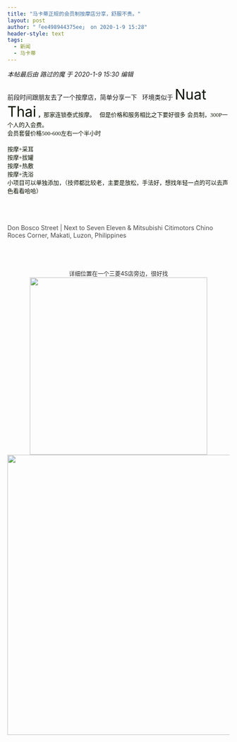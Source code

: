 ```yaml
---
title: "马卡蒂正规的会员制按摩店分享，舒服不贵。"
layout: post
author: "「ee498944375ee」 on 2020-1-9 15:28"
header-style: text
tags:
  - 新闻
  - 马卡蒂
---
```


<head></head>
<body>
 <i class="pstatus"> 本帖最后由 路过的魔 于 2020-1-9 15:30 编辑 </i>
 <br> 
 <br> 前段时间跟朋友去了一个按摩店，简单分享一下&nbsp; &nbsp;环境类似于
 <font color="#0a12"><font face="Arial, Tahoma, &amp;quot;"><font style="font-size:32px">Nuat Thai</font></font></font>
 <font color="#0a12"><font face="Tahoma"><font size="2"><strong>，</strong>那家连锁泰式按摩。&nbsp; &nbsp;但是价格和服务相比之下要好很多</font></font></font>
 <font color="#0a12"><font face="Tahoma"><font size="2">会员制，300P一个人的入会费。</font></font></font>
 <br> 
 <font color="#0a12"><font face="Tahoma"><font size="2">会员套餐价格500-600左右一个半小时&nbsp; &nbsp;</font></font></font>
 <br> 
 <br> 
 <font color="#0a12"><font face="Tahoma"><font size="2">按摩+采耳</font></font></font>
 <br> 
 <font color="#0a12"><font face="Tahoma"><font size="2">按摩+拔罐</font></font></font>
 <br> 
 <font color="#0a12"><font face="Tahoma"><font size="2">按摩+热敷</font></font></font>
 <br> 
 <font color="#0a12"><font face="Tahoma"><font size="2">按摩+洗浴</font></font></font>
 <br> 
 <font color="#0a12"><font face="Tahoma"><font size="2">小项目可以单独添加，（技师都比较老，主要是放松，手法好，想找年轻一点的可以去声色看看哈哈）</font></font></font>
 <br> 
 <font color="#0a12"><font face="Tahoma"><font size="2"><br> </font></font></font>
 <br> 
 <font color="#0a12"><font face="Tahoma"><font size="2"><br> </font></font></font>
 <br> 
 <font style="color:rgb(44, 44, 44)"><font face="Arial, Tahoma, &amp;quot;"><font style="color:rgb(74, 74, 74)">Don Bosco Street | Next to Seven Eleven &amp; Mitsubishi Citimotors Chino Roces Corner, Makati, Luzon, Philippines</font><br> <font style="color:rgb(74, 74, 74)"><br> </font><br> <br> </font></font>
 <br> 
 <div align="right"> 
  <font style="color:rgb(44, 44, 44)"><font face="Arial, Tahoma, &amp;quot;"> 
    <div align="center"> 
     <font size="2">详细位置在一个三菱4S店旁边，很好找</font> 
     <ignore_js_op> 
      <img aid="1326004" src="https://bbs.boniu123.cc/data/attachment/forum/202001/09/151048mpyp1am1pz4caiyz.png" zoomfile="data/attachment/forum/202001/09/151048mpyp1am1pz4caiyz.png" file="data/attachment/forum/202001/09/151048mpyp1am1pz4caiyz.png" width="402" inpost="1"> 
      <div class="tip tip_4 aimg_tip" id="aimg_1326004_menu" style="position: absolute; display: none" disautofocus="true"> 
       <div class="xs0"> 
        <p><strong>QQ截图20200109144417.png</strong> <em class="xg1">(400.58 KB, 下载次数: 0)</em></p> 
        <p> <a href="forum.php?mod=attachment&amp;aid=MTMyNjAwNHw4YjhkNGFhN3wxNTc4NTc0MTc1fDB8NTQ4ODg3&amp;nothumb=yes" target="_blank">下载附件</a> &nbsp;<a href="javascript:;" onclick="showWindow(this.id, this.getAttribute('url'), 'get', 0);" id="savephoto_1326004" url="home.php?mod=spacecp&amp;ac=album&amp;op=saveforumphoto&amp;aid=1326004&amp;handlekey=savephoto_1326004">保存到相册</a> </p> 
        <p class="xg1 y"><span title="2020-1-9 15:10">5&nbsp;小时前</span> 上传</p> 
       </div> 
       <div class="tip_horn"></div> 
      </div> 
     </ignore_js_op> 
     <ignore_js_op> 
      <img aid="1326003" src="https://bbs.boniu123.cc/data/attachment/forum/202001/09/151046bt4wgdh5h8cjepez.png" zoomfile="data/attachment/forum/202001/09/151046bt4wgdh5h8cjepez.png" file="data/attachment/forum/202001/09/151046bt4wgdh5h8cjepez.png" width="635" inpost="1"> 
      <div class="tip tip_4 aimg_tip" id="aimg_1326003_menu" style="position: absolute; display: none" disautofocus="true"> 
       <div class="xs0"> 
        <p><strong>QQ截图20200109144450.png</strong> <em class="xg1">(579.22 KB, 下载次数: 0)</em></p> 
        <p> <a href="forum.php?mod=attachment&amp;aid=MTMyNjAwM3wwZjQ3ODAwNXwxNTc4NTc0MTc1fDB8NTQ4ODg3&amp;nothumb=yes" target="_blank">下载附件</a> &nbsp;<a href="javascript:;" onclick="showWindow(this.id, this.getAttribute('url'), 'get', 0);" id="savephoto_1326003" url="home.php?mod=spacecp&amp;ac=album&amp;op=saveforumphoto&amp;aid=1326003&amp;handlekey=savephoto_1326003">保存到相册</a> </p> 
        <p class="xg1 y"><span title="2020-1-9 15:10">5&nbsp;小时前</span> 上传</p> 
       </div> 
       <div class="tip_horn"></div> 
      </div> 
     </ignore_js_op> 
    </div></font></font> 
  <font style="color:rgb(44, 44, 44)"><font face="Arial, Tahoma, &amp;quot;"><br> <br> <br> <br> </font></font> 
 </div>
 <br> 
 <br>
</body>


